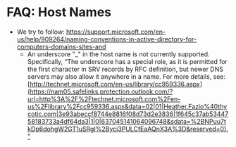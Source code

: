 [title]: #	"FAQ: Host Names"
[tags]: #	"faq,hostnames,conventions"
[priority]: #	"602"
# FAQ: Host Names

- We try to follow:
  [https://support.microsoft.com/en-us/help/909264/naming-conventions-in-active-directory-for-computers-domains-sites-and ](https://nam05.safelinks.protection.outlook.com/?url=https%3A%2F%2Fsupport.microsoft.com%2Fen-us%2Fhelp%2F909264%2Fnaming-conventions-in-active-directory-for-computers-domains-sites-and&data=02|01|Heather.Fazio%40thycotic.com|3e93abeccf8744e8816f08d73d2e3836|1f645c37ab5344758183733a4df64da3|1|0|637045141064086760&sdata=oATJKOY6P5rztPada8DuK%2FEyevMc%2BsT6J%2BiZJU3xhZ8%3D&reserved=0)
  - An underscore "_" in the host name is not currently supported. Specifically, “The underscore has a special role, as it is permitted for the first character in SRV records by RFC definition, but newer DNS servers may also allow it anywhere in a name. For more details, see: [http://technet.microsoft.com/en-us/library/cc959336.aspx](https://nam05.safelinks.protection.outlook.com/?url=http%3A%2F%2Ftechnet.microsoft.com%2Fen-us%2Flibrary%2Fcc959336.aspx&data=02|01|Heather.Fazio%40thycotic.com|3e93abeccf8744e8816f08d73d2e3836|1f645c37ab5344758183733a4df64da3|1|0|637045141064096748&sdata=%2BNPuu7tkDp6dohgW2GT1uSRgI%2Byci3PULCfEaAQnX3A%3D&reserved=0).”

